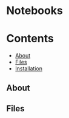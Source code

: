 # Notebooks

Contents
========

* [About](#about)
* [Files](#files)
* [Installation](#installation)

## About

## Files